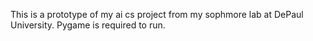 This is a prototype of my ai cs project from my sophmore lab at DePaul University.
Pygame is required to run.
